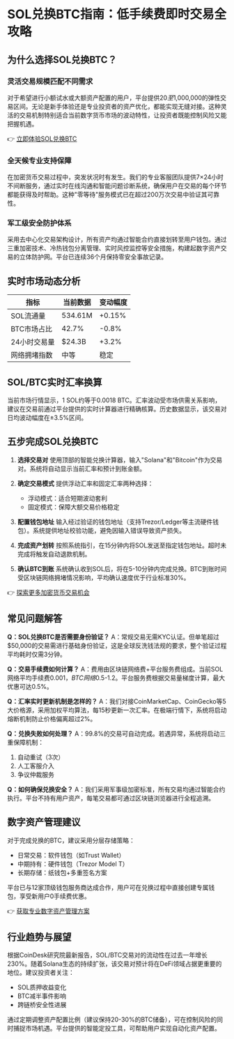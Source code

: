 # SOL兑换BTC指南：低手续费即时交易全攻略

## 为什么选择SOL兑换BTC？

### 灵活交易规模匹配不同需求
对于希望进行小额试水或大额资产配置的用户，平台提供$20至$1,000,000的弹性交易区间。无论是新手体验还是专业投资者的资产优化，都能实现无缝对接。这种灵活的交易机制特别适合当前数字货币市场的波动特性，让投资者既能控制风险又能把握机遇。

👉 [立即体验SOL兑换BTC](https://bit.ly/okx_welcome)

### 全天候专业支持保障
在加密货币交易过程中，突发状况时有发生。我们的专业客服团队提供7×24小时不间断服务，通过实时在线沟通和智能问题诊断系统，确保用户在交易的每个环节都能获得及时帮助。这种"零等待"服务模式已在超过200万次交易中验证其可靠性。

### 军工级安全防护体系
采用去中心化交易架构设计，所有资产均通过智能合约直接划转至用户钱包。通过三重加密技术、冷热钱包分离管理、实时风控监控等安全措施，构建起数字资产交易的立体防护网。平台已连续36个月保持零安全事故记录。

## 实时市场动态分析

| 指标            | 当前数据       | 变动幅度   |
|-----------------|---------------|------------|
| SOL流通量       | 534.61M       | +0.15%     |
| BTC市场占比     | 42.7%         | -0.8%      |
| 24小时交易量    | $24.3B        | +3.2%      |
| 网络拥堵指数    | 中等          | 稳定       |

## SOL/BTC实时汇率换算

当前市场行情显示，1 SOL约等于0.0018 BTC。汇率波动受市场供需关系影响，建议在交易前通过平台提供的实时计算器进行精确核算。历史数据显示，该交易对日均波动幅度在±3.5%区间。

## 五步完成SOL兑换BTC

1. **选择交易对**
   使用顶部的智能兑换计算器，输入"Solana"和"Bitcoin"作为交易对。系统将自动显示当前汇率和预计到账金额。

2. **确定交易模式**
   提供浮动汇率和固定汇率两种选择：
   - 浮动模式：适合短期波动套利
   - 固定模式：保障大额交易价格稳定

3. **配置钱包地址**
   输入经过验证的钱包地址（支持Trezor/Ledger等主流硬件钱包）。系统提供地址校验功能，避免因输入错误导致资产损失。

4. **完成资产划转**
   按照系统指引，在15分钟内将SOL发送至指定钱包地址。超时未完成将触发自动退款机制。

5. **确认BTC到账**
   系统确认收到SOL后，将在5-10分钟内完成兑换。BTC到账时间受区块链网络拥堵情况影响，平均确认速度优于行业标准30%。

👉 [探索更多加密货币交易机会](https://bit.ly/okx_welcome)

## 常见问题解答

**Q：SOL兑换BTC是否需要身份验证？**
A：常规交易无需KYC认证。但单笔超过$50,000的交易需进行基础身份验证，这是全球反洗钱法规的要求，整个验证过程平均耗时仅需3分钟。

**Q：交易手续费如何计算？**
A：费用由区块链网络费+平台服务费组成。当前SOL网络平均手续费$0.001，BTC网络$0.5-1.2。平台服务费根据交易量梯度计算，最大优惠可达0.5%。

**Q：汇率实时更新机制是怎样的？**
A：我们对接CoinMarketCap、CoinGecko等5大价格源，采用加权平均算法，每15秒更新一次汇率。在极端行情下，系统将启动熔断机制防止价格偏离超过2%。

**Q：兑换失败如何处理？**
A：99.8%的交易可自动完成。若遇异常，系统将启动三重保障机制：
1. 自动重试（3次）
2. 人工客服介入
3. 争议仲裁服务

**Q：如何确保兑换安全？**
A：我们采用军事级加密标准，所有交易均通过智能合约执行。平台不持有用户资产，每笔交易都可通过区块链浏览器进行全程追溯。

## 数字资产管理建议

对于完成兑换的BTC，建议采用分层存储策略：
- 日常交易：软件钱包（如Trust Wallet）
- 中期持有：硬件钱包（Trezor Model T）
- 长期存储：纸钱包+多重签名方案

平台已与12家顶级钱包服务商达成合作，用户可在兑换过程中直接创建专属钱包，享受新用户0手续费优惠。

👉 [获取专业数字资产管理方案](https://bit.ly/okx_welcome)

## 行业趋势与展望

根据CoinDesk研究院最新报告，SOL/BTC交易对的流动性在过去一年增长230%。随着Solana生态的持续扩张，该交易对预计将在DeFi领域占据更重要的地位。建议投资者关注：
- SOL质押收益变化
- BTC减半事件影响
- 跨链桥安全性进展

通过定期调整资产配置比例（建议保持20-30%的BTC储备），可在控制风险的同时捕捉市场机遇。平台提供的智能定投工具，可帮助用户实现自动化资产配置。